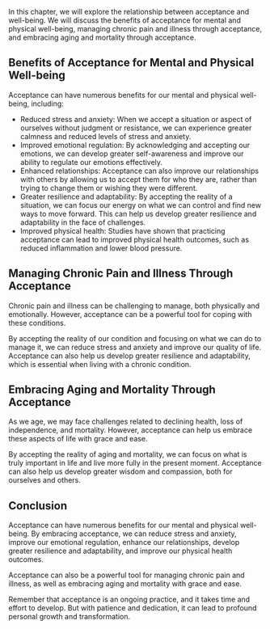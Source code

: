 
In this chapter, we will explore the relationship between acceptance and well-being. We will discuss the benefits of acceptance for mental and physical well-being, managing chronic pain and illness through acceptance, and embracing aging and mortality through acceptance.

Benefits of Acceptance for Mental and Physical Well-being
---------------------------------------------------------

Acceptance can have numerous benefits for our mental and physical well-being, including:

* Reduced stress and anxiety: When we accept a situation or aspect of ourselves without judgment or resistance, we can experience greater calmness and reduced levels of stress and anxiety.
* Improved emotional regulation: By acknowledging and accepting our emotions, we can develop greater self-awareness and improve our ability to regulate our emotions effectively.
* Enhanced relationships: Acceptance can also improve our relationships with others by allowing us to accept them for who they are, rather than trying to change them or wishing they were different.
* Greater resilience and adaptability: By accepting the reality of a situation, we can focus our energy on what we can control and find new ways to move forward. This can help us develop greater resilience and adaptability in the face of challenges.
* Improved physical health: Studies have shown that practicing acceptance can lead to improved physical health outcomes, such as reduced inflammation and lower blood pressure.

Managing Chronic Pain and Illness Through Acceptance
----------------------------------------------------

Chronic pain and illness can be challenging to manage, both physically and emotionally. However, acceptance can be a powerful tool for coping with these conditions.

By accepting the reality of our condition and focusing on what we can do to manage it, we can reduce stress and anxiety and improve our quality of life. Acceptance can also help us develop greater resilience and adaptability, which is essential when living with a chronic condition.

Embracing Aging and Mortality Through Acceptance
------------------------------------------------

As we age, we may face challenges related to declining health, loss of independence, and mortality. However, acceptance can help us embrace these aspects of life with grace and ease.

By accepting the reality of aging and mortality, we can focus on what is truly important in life and live more fully in the present moment. Acceptance can also help us develop greater wisdom and compassion, both for ourselves and others.

Conclusion
----------

Acceptance can have numerous benefits for our mental and physical well-being. By embracing acceptance, we can reduce stress and anxiety, improve our emotional regulation, enhance our relationships, develop greater resilience and adaptability, and improve our physical health outcomes.

Acceptance can also be a powerful tool for managing chronic pain and illness, as well as embracing aging and mortality with grace and ease.

Remember that acceptance is an ongoing practice, and it takes time and effort to develop. But with patience and dedication, it can lead to profound personal growth and transformation.
